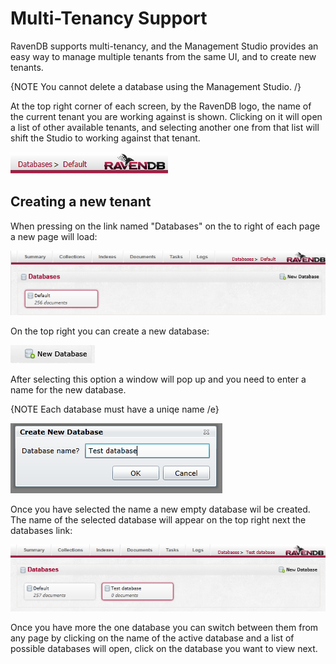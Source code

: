 # Multi-Tenancy Support

RavenDB supports multi-tenancy, and the Management Studio provides an easy way to manage multiple tenants from the same UI, and to create new tenants.

{NOTE You cannot delete a database using the Management Studio. /}

At the top right corner of each screen, by the RavenDB logo, the name of the current tenant you are working against is shown. Clicking on it will open a list of other available tenants, and selecting another one from that list will shift the Studio to working against that tenant.

![](Images/studio_base_2.PNG)

## Creating a new tenant

When pressing on the link named "Databases" on the to right of each page a new page will load:

![Databases Fig 1](Images/studio_databases_1.PNG)

On the top right you can create a new database:

![Databases Fig 2](Images/studio_databases_2.PNG)

After selecting this option a window will pop up and you need to enter a name for the new database.

{NOTE Each database must have a uniqe name /e}

![Databases Fig 3](Images/studio_databases_3.PNG)

Once you have selected the name a new empty database wil be created. The name of the selected database will appear on the top right next the databases link:

![Databases Fig 4](Images/studio_databases_4.PNG)

Once you have more the one database you can switch between them from any page by clicking on the name of the active database and a list of possible databases will open, click on the database you want to view next.